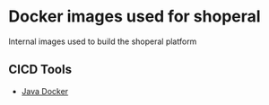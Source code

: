 # Docker images used for shoperal

Internal images used to build the shoperal platform


## CICD Tools

- [Java Docker](./shoperal/cicd/javadocker)
